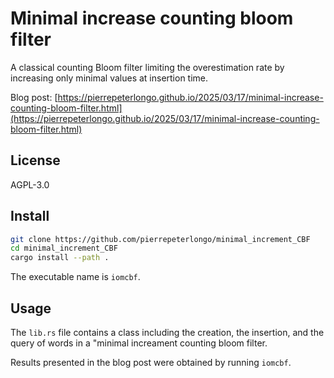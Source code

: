 # Minimal increase counting bloom filter
A classical counting Bloom filter limiting the overestimation rate by increasing only minimal values at insertion time.

Blog post: [https://pierrepeterlongo.github.io/2025/03/17/minimal-increase-counting-bloom-filter.html](https://pierrepeterlongo.github.io/2025/03/17/minimal-increase-counting-bloom-filter.html)

## License 
AGPL-3.0

## Install
```bash
git clone https://github.com/pierrepeterlongo/minimal_increment_CBF
cd minimal_increment_CBF 
cargo install --path .  
```

The executable name is `iomcbf`.

## Usage
The `lib.rs` file contains a class including the creation, the insertion, and the query of words in a "minimal increament counting bloom filter.

Results presented in the blog post were obtained by running `iomcbf`.